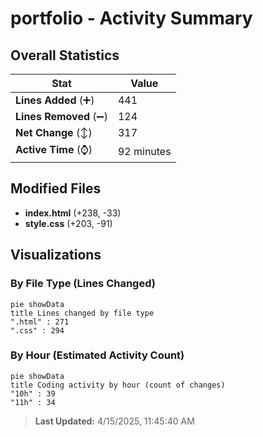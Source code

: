 # portfolio - Activity Summary 

## Overall Statistics

| Stat                   | Value                                                             |
| ---------------------- | ----------------------------------------------------------------- |
| **Lines Added** (➕)   | 441                                          |
| **Lines Removed** (➖) | 124                                        |
| **Net Change** (↕)    | 317                |
| **Active Time** (⌚)   | 92 minutes |


## Modified Files
- **index.html** (+238, -33)
- **style.css** (+203, -91)

## Visualizations

### By File Type (Lines Changed)

```mermaid
pie showData
title Lines changed by file type
".html" : 271
".css" : 294
```

### By Hour (Estimated Activity Count)

```mermaid
pie showData
title Coding activity by hour (count of changes)
"10h" : 39
"11h" : 34
```


> **Last Updated:** 4/15/2025, 11:45:40 AM